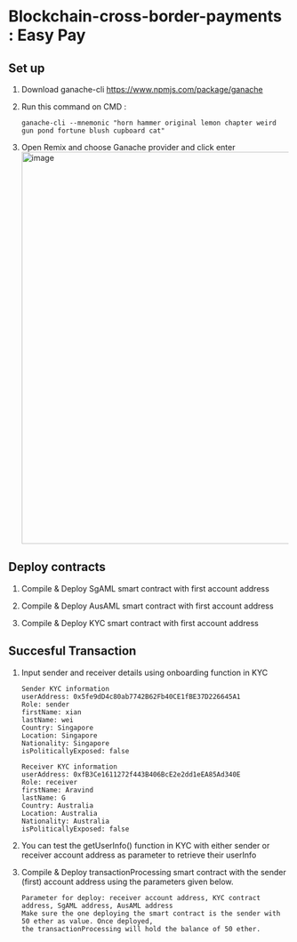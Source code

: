 # Blockchain-cross-border-payments : Easy Pay

## Set up 

  1. Download ganache-cli https://www.npmjs.com/package/ganache 

  2. Run this command on CMD : 
      ```
      ganache-cli --mnemonic "horn hammer original lemon chapter weird gun pond fortune blush cupboard cat" 
      ```
  3. Open Remix and choose Ganache provider and click enter 
      <img width="705" alt="image" src="https://user-images.githubusercontent.com/67952928/199008003-3f2b26d9-9da0-4ac1-8a6e-c8283510d67e.png">
    
## Deploy contracts

  1. Compile & Deploy SgAML smart contract with first account address
  
  2. Compile & Deploy AusAML smart contract with first account address
  
  3. Compile & Deploy KYC smart contract with first account address

## Succesful Transaction 

  1. Input sender and receiver details using onboarding function in KYC 
      ```
      Sender KYC information
      userAddress: 0x5fe9dD4c80ab7742B62Fb40CE1fBE37D226645A1
      Role: sender
      firstName: xian
      lastName: wei
      Country: Singapore
      Location: Singapore
      Nationality: Singapore	
      isPoliticallyExposed: false

      Receiver KYC information
      userAddress: 0xfB3Ce1611272f443B406BcE2e2dd1eEA85Ad340E
      Role: receiver	
      firstName: Aravind
      lastName: G
      Country: Australia
      Location: Australia
      Nationality: Australia	
      isPoliticallyExposed: false
      ```
  2. You can test the getUserInfo() function in KYC with either sender or receiver account address as parameter to retrieve their userInfo
  
  3. Compile & Deploy transactionProcessing smart contract with the sender (first) account address using the parameters given below.
      ```
      Parameter for deploy: receiver account address, KYC contract address, SgAML address, AusAML address
      Make sure the one deploying the smart contract is the sender with 50 ether as value. Once deployed,
      the transactionProcessing will hold the balance of 50 ether.
      ```



